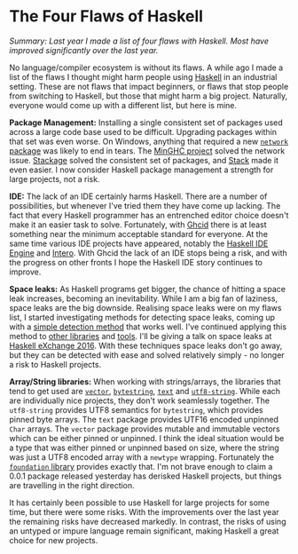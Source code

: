 # The Four Flaws of Haskell

_Summary: Last year I made a list of four flaws with Haskell. Most have improved significantly over the last year._

No language/compiler ecosystem is without its flaws. A while ago I made a list of the flaws I thought might harm people using [Haskell](https://www.haskell.org/) in an industrial setting. These are not flaws that impact beginners, or flaws that stop people from switching to Haskell, but those that might harm a big project. Naturally, everyone would come up with a different list, but here is mine. 

__Package Management:__ Installing a single consistent set of packages used across a large code base used to be difficult. Upgrading packages within that set was even worse. On Windows, anything that required a new [`network` package](https://hackage.haskell.org/package/network) was likely to end in tears. The [MinGHC project](https://github.com/fpco/minghc) solved the network issue. [Stackage](https://www.stackage.org/) solved the consistent set of packages, and [Stack](https://docs.haskellstack.org/en/stable/README/) made it even easier. I now consider Haskell package management a strength for large projects, not a risk.

__IDE:__ The lack of an IDE certainly harms Haskell. There are a number of possibilities, but whenever I've tried them they have come up lacking. The fact that every Haskell programmer has an entrenched editor choice doesn't make it an easier task to solve. Fortunately, with [Ghcid](https://github.com/ndmitchell/ghcid#readme) there is at least something near the minimum acceptable standard for everyone. At the same time various IDE projects have appeared, notably the [Haskell IDE Engine](https://github.com/haskell/haskell-ide-engine) and [Intero](https://github.com/commercialhaskell/intero). With Ghcid the lack of an IDE stops being a risk, and with the progress on other fronts I hope the Haskell IDE story continues to improve.

__Space leaks:__ As Haskell programs get bigger, the chance of hitting a space leak increases, becoming an inevitability. While I am a big fan of laziness, space leaks are the big downside. Realising space leaks were on my flaws list, I started investigating methods for detecting space leaks, coming up with a [simple detection method](http://neilmitchell.blogspot.co.uk/2015/09/detecting-space-leaks.html) that works well. I've continued applying this method to [other libraries](http://neilmitchell.blogspot.co.uk/2016/05/another-space-leak-quickcheck-edition.html) and [tools](http://neilmitchell.blogspot.co.uk/2016/07/more-space-leaks-alexhappy-edition.html). I'll be giving a talk on space leaks at [Haskell eXchange 2016](https://skillsmatter.com/conferences/7276-haskell-exchange-2016#program). With these techniques space leaks don't go away, but they can be detected with ease and solved relatively simply - no longer a risk to Haskell projects.

__Array/String libraries:__ When working with strings/arrays, the libraries that tend to get used are [`vector`](https://hackage.haskell.org/package/vector), [`bytestring`](https://hackage.haskell.org/package/bytestring), [`text`](https://hackage.haskell.org/package/text) and [`utf8-string`](https://hackage.haskell.org/package/utf8-string). While each are individually nice projects, they don't work seamlessly together. The `utf8-string` provides UTF8 semantics for `bytestring`, which provides pinned byte arrays. The `text` package provides UTF16 encoded unpinned `Char` arrays. The `vector` package provides mutable and immutable vectors which can be either pinned or unpinned. I think the ideal situation would be a type that was either pinned or unpinned based on size, where the string was just a UTF8 encoded array with a `newtype` wrapping. Fortunately the [`foundation` library](https://github.com/haskell-foundation/foundation/) provides exactly that. I'm not brave enough to claim a 0.0.1 package released yesterday has derisked Haskell projects, but things are travelling in the right direction.

It has certainly been possible to use Haskell for large projects for some time, but there were some risks. With the improvements over the last year the remaining risks have decreased markedly. In contrast, the risks of using an untyped or impure language remain significant, making Haskell a great choice for new projects.
